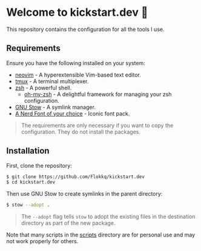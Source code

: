 # Welcome to kickstart.dev 👋

This repository contains the configuration for all the tools I use.

## Requirements

Ensure you have the following installed on your system:

- [neovim](https://github.com/neovim/neovim) - A hyperextensible Vim-based text editor.
- [tmux](https://github.com/tmux/tmux) - A terminal multiplexer.
- [zsh](https://www.zsh.org/) - A powerful shell.
  - [oh-my-zsh](https://github.com/ohmyzsh/ohmyzsh) - A delightful framework for managing your zsh configuration.
- [GNU Stow](https://www.gnu.org/software/stow/) - A symlink manager.
- [A Nerd Font of your choice](https://github.com/ryanoasis/nerd-fonts) - Iconic font pack.

> The requirements are only necessary if you want to copy the configuration. They do not install the packages.

## Installation

First, clone the repository:

```bash
$ git clone https://github.com/Flokkq/kickstart.dev
$ cd kickstart.dev
```

Then use GNU Stow to create symlinks in the parent directory:

```bash
$ stow --adopt .
```

> The `--adopt` flag tells `stow` to adopt the existing files in the destination directory as part of the new package.

Note that many scripts in the [scripts](scripts/) directory are for personal use and may not work properly for others.
